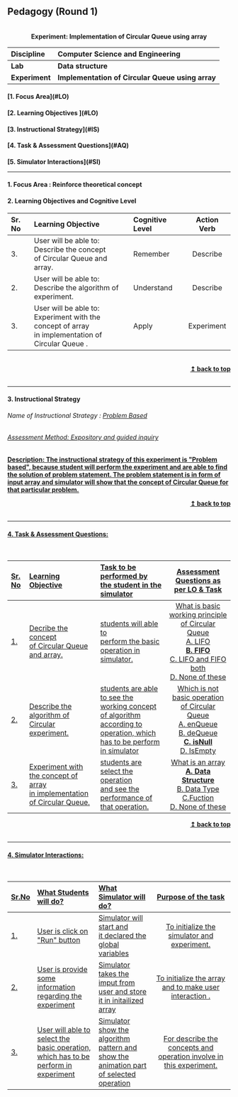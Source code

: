 ## Pedagogy (Round 1)
<p align="center">
<br>
<b> Experiment: Implementation of Circular Queue using array<a name="top"></a> <br>
</p>

<b>Discipline | <b>Computer Science and Engineering
:--|:--|
<b> Lab | <b> Data structure
<b> Experiment|     <b> Implementation of Circular Queue using array


<h4> [1. Focus Area](#LO)
<h4> [2. Learning Objectives ](#LO)
<h4> [3. Instructional Strategy](#IS)
<h4> [4. Task & Assessment Questions](#AQ)
<h4> [5. Simulator Interactions](#SI)
<hr>

<a name="LO"></a>
#### 1. Focus Area : Reinforce theoretical concept

#### 2. Learning Objectives and Cognitive Level


Sr. No |	Learning Objective	| Cognitive Level | Action Verb
:--|:--|:--|:-:
3.| User will be able to: <br> Describe the concept <br> of Circular Queue and array. | Remember| Describe
2.| User will be able to: <br> Describe the algorithm of experiment. | Understand | Describe
3.| User will be able to: <br>Experiment with the concept of array <br>in implementation of Circular Queue . | Apply | Experiment

<br/>
<div align="right">
    <b><a href="#top">↥ back to top</a></b>
</div>
<br/>
<hr>

<a name="IS"></a>
#### 3. Instructional Strategy
###### Name of Instructional Strategy  :    <u> Problem Based
###### Assessment Method: Expository and guided inquiry

<u> <b>Description: </b> The instructional strategy of this experiment is "Problem based", because student will perform the experiment and are able to find the solution of problem statement. The problem statement is in form of input array and simulator will show that the concept of Circular Queue for that particular problem. </u>
<br>
<div align="right">
    <b><a href="#top">↥ back to top</a></b>
</div>
<br/>
<hr>

<a name="AQ"></a>
#### 4. Task & Assessment Questions:
<br>

Sr. No |	Learning Objective	| Task to be performed by <br> the student  in the simulator | Assessment Questions as per LO & Task
:--|:--|:--|:-:
1.|  Decribe the concept <br> of Circular Queue and array. | students will able to<br> perform the basic operation in simulator. | What is basic working principle of Circular Queue <br> A. LIFO<br><b>B. FIFO <br></b> C. LIFO and FIFO both<br> D. None of these 
2.| Describe  the algorithm of Circular experiment. | students are able to see the working concept of algorithm<br> according to operation, which <br>has to be perform in simulator | Which is not basic operation of Circular Queue <br> A. enQueue <br> B. deQueue <br> <b> C. isNull <br></b> D. IsEmpty
3.| Experiment with the concept of array <br>in implementation of Circular Queue. | students are select the operation<br>and see the performance of that operation. | What is an array <br> <b> A. Data Structure</b><br> B. Data Type <br> C.Fuction <br> D. None of these
<div align="right">
    <b><a href="#top">↥ back to top</a></b>
</div>
<br/>
<hr>

<a name="SI"></a>

#### 4. Simulator Interactions:
<br>

Sr.No | What Students will do? |	What Simulator will do?	| Purpose of the task
:--|:--|:--|:--:
1.|  User is click on<br>"Run" button  |  Simulator will start and<br>it declared the global variables | To initialize the simulator and experiment.
2.|  User is provide some<br>information regarding the<br>experiment | Simulator takes the imput from<br>user and store it in initailized array |To initialize the array<br> and to make user interaction .
3.|  User will able to select the <br>basic operation,<br>which has to be perform in experiment | Simulator show the algorithm<br>pattern and show the animation part<br>of selected operation | For describe the concepts and operation involve in this experiment.
